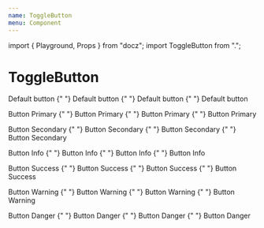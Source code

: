 ```yaml
---
name: ToggleButton
menu: Component
---
```

import { Playground, Props } from "docz";
import ToggleButton from ".";

# ToggleButton

<Playground>
  <p>
    <ToggleButton>Default button</ToggleButton>
    {" "}
    <ToggleButton pressed>Default button</ToggleButton>
    {" "}
    <ToggleButton disabled>Default button</ToggleButton>
    {" "}
    <ToggleButton pressed disabled>Default button</ToggleButton>
  </p>
  <p>
    <ToggleButton kind="primary">Button Primary</ToggleButton>
    {" "}
    <ToggleButton kind="primary" pressed>Button Primary</ToggleButton>
    {" "}
    <ToggleButton kind="primary" disabled>Button Primary</ToggleButton>
    {" "}
    <ToggleButton kind="primary" pressed disabled>Button Primary</ToggleButton>
    
  </p>
  <p>
    <ToggleButton kind="secondary">Button Secondary</ToggleButton>
    {" "}
    <ToggleButton kind="secondary" pressed>Button Secondary</ToggleButton>
    {" "}
    <ToggleButton kind="secondary" disabled>Button Secondary</ToggleButton>
    {" "}
    <ToggleButton kind="secondary" disabled pressed>Button Secondary</ToggleButton>
  </p>
  <p>
    <ToggleButton kind="info">Button Info</ToggleButton>
    {" "}
    <ToggleButton kind="info" pressed>Button Info</ToggleButton>
    {" "}
    <ToggleButton kind="info" disabled>Button Info</ToggleButton>
    {" "}
    <ToggleButton kind="info" disabled pressed>Button Info</ToggleButton>
  </p>
  <p>
    <ToggleButton kind="success">Button Success</ToggleButton>
    {" "}
    <ToggleButton kind="success" pressed>Button Success</ToggleButton>
    {" "}
    <ToggleButton kind="success" disabled>Button Success</ToggleButton>
    {" "}
    <ToggleButton kind="success" disabled pressed>Button Success</ToggleButton>
  </p>
  <p>
    <ToggleButton kind="warning">Button Warning</ToggleButton>
    {" "}
    <ToggleButton kind="warning" pressed>Button Warning</ToggleButton>
    {" "}
    <ToggleButton kind="warning" disabled>Button Warning</ToggleButton>
    {" "}
    <ToggleButton kind="warning" disabled pressed>Button Warning</ToggleButton>
  </p>
  <p>
    <ToggleButton kind="danger">Button Danger</ToggleButton>
    {" "}
    <ToggleButton kind="danger" pressed>Button Danger</ToggleButton>
    {" "}
    <ToggleButton kind="danger" disabled>Button Danger</ToggleButton>
    {" "}
    <ToggleButton kind="danger" disabled pressed>Button Danger</ToggleButton>
  </p>
</Playground>

<Props of={ToggleButton} />

